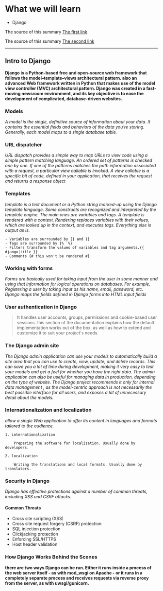 # What we will learn

- Django

The source of this summary [The first link](https://www.djangoproject.com/start/)

The source of this summary [The second link](https://wsvincent.com/how-django-works-behind-the-scenes/)

______________________________________

## Intro to Django

**Django is a Python-based free and open-source web framework that follows the model–template–views architectural pattern. also an advanced Web framework written in Python that makes use of the model view controller (MVC) architectural pattern. Django was created in a fast-moving newsroom environment, and its key objective is to ease the development of complicated, database-driven websites.**

### Models

*A model is the single, definitive source of information about your data. It contains the essential fields and behaviors of the data you’re storing. Generally, each model maps to a single database table.*

### URL dispatcher

*URL dispatch provides a simple way to map URLs to view code using a simple pattern matching language. An ordered set of patterns is checked one by one. If one of the patterns matches the path information associated with a request, a particular view callable is invoked. A view callable is a specific bit of code, defined in your application, that receives the request and returns a response object*

### Templates

*template is a text document or a Python string marked-up using the Django template language. Some constructs are recognized and interpreted by the template engine. The main ones are variables and tags. A template is rendered with a context. Rendering replaces variables with their values, which are looked up in the context, and executes tags. Everything else is output as is.*

    - Variables are surrounded by {{ and }}
    - Tags are surrounded by {%  %}
    - Filters transform the values of variables and tag arguments.{{ django|title }}
    - Comments {# this won't be rendered #}
    
### Working with forms

*Forms are basically used for taking input from the user in some manner and using that information for logical operations on databases. For example, Registering a user by taking input as his name, email, password, etc. Django maps the fields defined in Django forms into HTML input fields*

### User authentication in Django

> It handles user accounts, groups, permissions and cookie-based user sessions.This section of the documentation explains how the default implementation works out of the box, as well as how to extend and customize it to suit your project's needs.

### The Django admin site

*The Django admin application can use your models to automatically build a site area that you can use to create, view, update, and delete records. This can save you a lot of time during development, making it very easy to test your models and get a feel for whether you have the right data. The admin application can also be useful for managing data in production, depending on the type of website. The Django project recommends it only for internal data management , as the model-centric approach is not necessarily the best possible interface for all users, and exposes a lot of unnecessary detail about the models.*

### Internationalization and localization

*allow a single Web application to offer its content in languages and formats tailored to the audience.*

    1. internationalization
    
        Preparing the software for localization. Usually done by developers.
        
    2. localization
    
        Writing the translations and local formats. Usually done by translators.
        
### Security in Django

*Django has effective protections against a number of common threats, including XSS and CSRF attacks.*

#### Common Threats 

+ Cross site scripting (XSS)
+ Cross site request forgery (CSRF) protection
+ SQL injection protection
+ Clickjacking protection
+ Enforcing SSL/HTTPS
+ Host header validation


### How Django Works Behind the Scenes

**there are two ways Django can be run. Either it runs inside a process of the web server itself - as with mod_wsgi on Apache - or it runs in a completely separate process and receives requests via reverse proxy from the server, as with uwsgi/gunicorn.**
